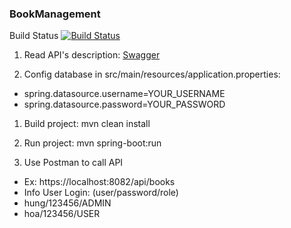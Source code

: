 ### BookManagement

Build Status [![Build Status](https://travis-ci.org/hungqtc/BookManagement.svg?branch=update_project)](https://travis-ci.org/hungqtc/BookManagement)

1. Read API's description: [Swagger](https://localhost:8082/swagger-ui.html)

1. Config database in src/main/resources/application.properties: 
 * spring.datasource.username=YOUR_USERNAME
 * spring.datasource.password=YOUR_PASSWORD

1. Build project: mvn clean install

1. Run project: mvn spring-boot:run

1. Use Postman to call API
 * Ex: https://localhost:8082/api/books
 * Info User Login: (user/password/role)
 * hung/123456/ADMIN
 * hoa/123456/USER
